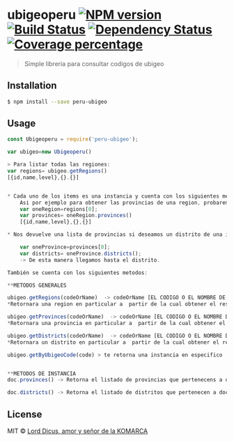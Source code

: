 # ubigeoperu [![NPM version][npm-image]][npm-url] [![Build Status][travis-image]][travis-url] [![Dependency Status][daviddm-image]][daviddm-url] [![Coverage percentage][coveralls-image]][coveralls-url]
> Simple libreria para consultar codigos de ubigeo

## Installation

```sh
$ npm install --save peru-ubigeo
```

## Usage

```js
const Ubigeoperu = require('peru-ubigeo');

var ubigeo=new Ubigeoperu()

> Para listar todas las regiones:
var regions= ubigeo.getRegions()
[{id,name,level},{}.{}]


* Cada uno de los items es una instancia y cuenta con los siguientes metodos dependiendo del level que maneje:
    Asi por ejemplo para obtener las provincias de una region, probaremos con la primera del array.
    var oneRegion=regions[0];
    var provinces= oneRegion.provinces() 
    [{id,name,level},{},{}]

* Nos devuelve una lista de provincias si deseamos un distrito de una instancia en particular realizamos lo siguiente:

    var oneProvince=provinces[0];
    var districts= oneProvince.districts();
    -> De esta manera llegamos hasta el distrito.

También se cuenta con los siguientes metodos:

**METODOS GENERALES

ubigeo.getRegions(codeOrName)  -> codeOrName [EL CODIGO O EL NOMBRE DE LA REGION]
*Retornara una region en particular a  partir de la cual obtener el resto del arbol.

ubigeo.getProvinces(codeOrName)  -> codeOrName [EL CODIGO O EL NOMBRE DE LA PROVINCIA]
*Retornara una provincia en particular a  partir de la cual obtener el resto del arbol.

ubigeo.getDistricts(codeOrName)  -> codeOrName [EL CODIGO O EL NOMBRE DEL DISTRITO]
*Retornara un distrito en particular a  partir de la cual obtener el resto del arbol.

ubigeo.getByUbigeoCode(code) > te retorna una instancia en especifico


**METODOS DE INSTANCIA
doc.provinces() -> Retorna el listado de provincias que pertenecens a doc.

doc.districts() -> Retorna el listado de distritos que pertenecen a doc.


```
## License

MIT © [Lord Dicus, amor y señor de la KOMARCA]()


[npm-image]: https://badge.fury.io/js/ubigeoperu.svg
[npm-url]: https://npmjs.org/package/ubigeoperu
[travis-image]: https://travis-ci.com/Rikhart/ubigeoperu.svg?branch=master
[travis-url]: https://travis-ci.com/Rikhart/ubigeoperu
[daviddm-image]: https://david-dm.org/Rikhart/ubigeoperu.svg?theme=shields.io
[daviddm-url]: https://david-dm.org/Rikhart/ubigeoperu
[coveralls-image]: https://coveralls.io/repos/Rikhart/ubigeoperu/badge.svg
[coveralls-url]: https://coveralls.io/r/Rikhart/ubigeoperu

